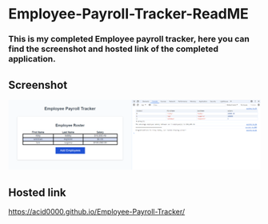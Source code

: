 # Employee-Payroll-Tracker-ReadME

### This is my completed Employee payroll tracker, here you can find the screenshot and hosted link of the completed application.
## Screenshot
![alt text](https://github.com/Acid0000/Employee-Payroll-Tracker/blob/main/Assets/Finished.png?raw=true)
## Hosted link
https://acid0000.github.io/Employee-Payroll-Tracker/

